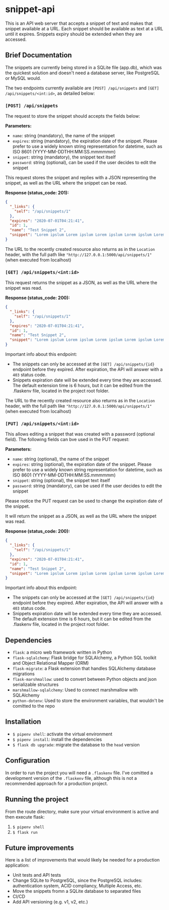# snippet-api

This is an API web server that accepts a snippet of text and makes that snippet
available at a URL. Each snippet should be available as text at a URL until it
expires. Snippets expiry should be extended when they are accessed.


## Brief Documentation

The snippets are currently being stored in a SQLite file (app.db), which was the quickest solution and doesn't need a database server, like PostgreSQL or MySQL would.

The two endpoints currently available are `[POST] /api/snippets` and `[GET] /api/snippets/<int:id>`, as detailed below:

### `[POST] /api/snippets`
The request to store the snippet should accepts the fields below:

**Parameters:**
- `name`: string (mandatory), the name of the snippet
- `expires`: string (mandatory), the expiration date of the snippet. Please prefer to use a widely known string representation for datetime, such as ISO 8601 (YYYY-MM-DDTHH:MM:SS.mmmmmm)
- `snippet`: string (mandatory), the snippet text itself
- `password`: string (optional), can be used if the user decides to edit the snippet

This request stores the snippet and replies with a JSON representing the snippet, as well as the URL where the snippet can be read. 

**Response (status_code: 201):**
```json
{
  "_links": {
    "self": "/api/snippets/1"
  },
  "expires": "2020-07-01T04:21:41",
  "id": 1,
  "name": "Test Snippet 2",
  "snippet": "Lorem ipslum Lorem ipslum Lorem ipslum Lorem ipslum Lorem ipslum Lorem ipslum Lorem ipslum Lorem ipslum Lorem ipslum Lorem ipslum Lorem ipslum"
}
```

The URL to the recently created resource also returns as in the `Location` header, with the full path like `"http://127.0.0.1:5000/api/snippets/1"` (when executed from localhost)

### `[GET] /api/snippets/<int:id>`

This request returns the snippet as a JSON, as well as the URL where the snippet was read.

**Response (status_code: 200):**
```json
{
  "_links": {
    "self": "/api/snippets/1"
  },
  "expires": "2020-07-01T04:21:41",
  "id": 1,
  "name": "Test Snippet 2",
  "snippet": "Lorem ipslum Lorem ipslum Lorem ipslum Lorem ipslum Lorem ipslum Lorem ipslum Lorem ipslum Lorem ipslum Lorem ipslum Lorem ipslum Lorem ipslum"
}
```

Important info about this endpoint:
* The snippets can only be accessed at the `[GET] /api/snippets/{id}` endpoint before they expired. After expiration, the API will answer with a `403` status code.
* Snippets expiration date will be extended every time they are accessed. The default extension time is 6 hours, but it can be edited from the .flaskenv file, located in the project root folder.

The URL to the recently created resource also returns as in the `Location` header, with the full path like `"http://127.0.0.1:5000/api/snippets/1"` (when executed from localhost)

### `[PUT] /api/snippets/<int:id>`

This allows editing a snippet that was created with a password (optional field). The following fields can bve used in the PUT request:

**Parameters:**
- `name`: string (optional), the name of the snippet
- `expires`: string (optional), the expiration date of the snippet. Please prefer to use a widely known string representation for datetime, such as ISO 8601 (YYYY-MM-DDTHH:MM:SS.mmmmmm)
- `snippet`: string (optional), the snippet text itself
- `password`: string (mandatory), can be used if the user decides to edit the snippet

Please notice the PUT request can be used to change the expiration date of the snippet.

It will return the snippet as a JSON, as well as the URL where the snippet was read. 

**Response (status_code: 200):**
```json
{
  "_links": {
    "self": "/api/snippets/1"
  },
  "expires": "2020-07-01T04:21:41",
  "id": 1,
  "name": "Test Snippet 2",
  "snippet": "Lorem ipslum Lorem ipslum Lorem ipslum Lorem ipslum Lorem ipslum Lorem ipslum Lorem ipslum Lorem ipslum Lorem ipslum Lorem ipslum Lorem ipslum"
}
```

Important info about this endpoint:
* The snippets can only be accessed at the `[GET] /api/snippets/{id}` endpoint before they expired. After expiration, the API will answer with a `403` status code.
* Snippets expiration date will be extended every time they are accessed. The default extension time is 6 hours, but it can be edited from the .flaskenv file, located in the project root folder.

## Dependencies

* `flask`: a micro web framework written in Python
* `flask-sqlalchemy`: Flask bridge for SQLAlchemy, a Python SQL toolkit and Object Relational Mapper (ORM)
* `flask-migrate`: a Flask extension that handles SQLAlchemy database migrations
* `flask-marshmallow`: used to convert between Python objects and json serializable structures
* `marshmallow-sqlalchemy`: Used to connect marshmallow with SQLAlchemy
* `python-dotenv`: Used to store the environment variables, that wouldn't be comitted to the repo

## Installation

* `$ pipenv shell`: activate the virtual environment
* `$ pipenv install`: install the dependencies
* `$ flask db upgrade`: migrate the database to the `head` version

## Configuration

In order to run the project you will need a `.flaskenv` file. I've comitted a development version of the `.flaskenv` file, although this is not a recommended approach for a production project.

## Running the project

From the route directory, make sure your virtual environment is active and then execute flask:
1. `$ pipenv shell`
2. `$ flask run`

## Future improvements 

Here is a list of improvements that would likely be needed for a production application:

* Unit tests and API tests
* Change SQLite to PostgreSQL, since the PostgreSQL includes: authentication system, ACID compliancy, Multiple Access, etc.
* Move the snippets fromn a SQLite database to separated files
* CI/CD
* Add API versioning (e.g. v1, v2, etc.)
